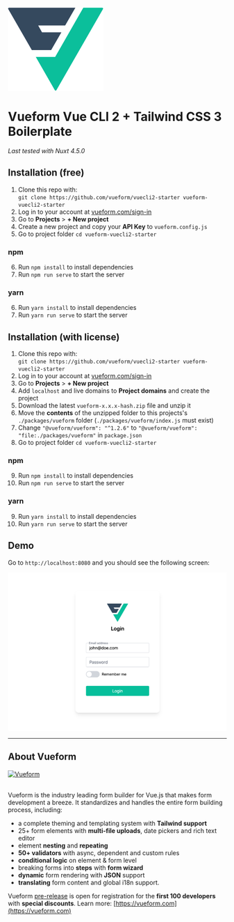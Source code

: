 <br>
<a href="https://vueform.com?ref=github" target="_blank">

![Vueform](./src/assets/logo.svg)

</a>

# Vueform Vue CLI 2 + Tailwind CSS 3 Boilerplate

*Last tested with Nuxt 4.5.0*

## Installation (free)

1. Clone this repo with:<br>`git clone https://github.com/vueform/vuecli2-starter vueform-vuecli2-starter`
2. Log in to your account at <a href="https://vueform.com/sign-in" target="_blank">vueform.com/sign-in</a>
3. Go to **Projects** > **+ New project**
4. Create a new project and copy your **API Key** to `vueform.config.js`
5. Go to project folder `cd vueform-vuecli2-starter`

### npm

6. Run `npm install` to install dependencies
7. Run `npm run serve` to start the server

### yarn

6. Run `yarn install` to install dependencies
7. Run `yarn run serve` to start the server

## Installation (with license)

1. Clone this repo with:<br>`git clone https://github.com/vueform/vuecli2-starter vueform-vuecli2-starter`
2. Log in to your account at <a href="https://vueform.com/sign-in" target="_blank">vueform.com/sign-in</a>
3. Go to **Projects** > **+ New project**
4. Add `localhost` and live domains to **Project domains** and create the project
5. Download the latest `vueform-x.x.x-hash.zip` file and unzip it
6. Move the **contents** of the unzipped folder to this projects's `./packages/vueform` folder (`./packages/vueform/index.js` must exist)
7. Change `"@vueform/vueform": "^1.2.6"` to `"@vueform/vueform": "file:./packages/vueform"` in `package.json`
8. Go to project folder `cd vueform-vuecli2-starter`

### npm

9. Run `npm install` to install dependencies
10. Run `npm run serve` to start the server

### yarn

9. Run `yarn install` to install dependencies
10. Run `yarn run serve` to start the server

## Demo

Go to `http://localhost:8080` and you should see the following screen:

![Vueform](./src/assets/demo.png)

---

## About Vueform

<a href="https://vueform.com?ref=ghb">
  <img align="center" src="https://github.com/vueform/multiselect/raw/main/assets/vueform-banner.png" alt="Vueform" title="Vueform">
</a>

<br>
<br>

Vueform is the industry leading form builder for Vue.js that makes form development a breeze. It standardizes and handles the entire form building process, including:
- a complete theming and templating system with **Tailwind support**
- 25+ form elements with **multi-file uploads**, date pickers and rich text editor
- element **nesting** and **repeating**
- **50+ validators** with async, dependent and custom rules
- **conditional logic** on element & form level
- breaking forms into **steps** with **form wizard**
- **dynamic** form rendering with **JSON** support
- **translating** form content and global i18n support.

Vueform [pre-release](https://vueform.com) is open for registration for the **first 100 developers** with **special discounts**. Learn more: [https://vueform.com](https://vueform.com)

